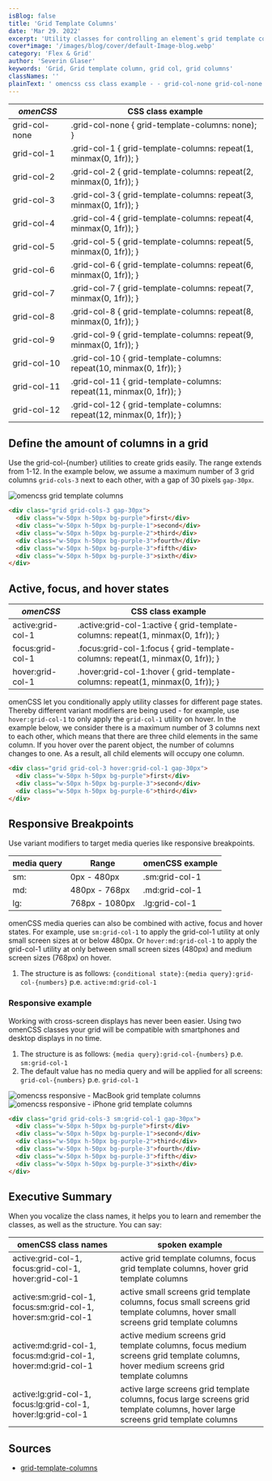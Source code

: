 ```yaml
---
isBlog: false
title: 'Grid Template Columns'
date: 'Mar 29. 2022'
excerpt: 'Utility classes for controlling an element`s grid template columns.'
cover*image: '/images/blog/cover/default-Image-blog.webp'
category: 'Flex & Grid'
author: 'Severin Glaser'
keywords: 'Grid, Grid template column, grid col, grid columns'
classNames: ''
plainText: ' omencss css class example - - grid-col-none grid-col-none grid-template-columns: none ; grid-col-1 grid-col-1 grid-template-columns: repeat 1 minmax 0 1fr ; grid-col-2 grid-col-2 grid-template-columns: repeat 2 minmax 0 1fr ; grid-col-3 grid-col-3 grid-template-columns: repeat 3 minmax 0 1fr ; grid-col-4 grid-col-4 grid-template-columns: repeat 4 minmax 0 1fr ; grid-col-5 grid-col-5 grid-template-columns: repeat 5 minmax 0 1fr ; grid-col-6 grid-col-6 grid-template-columns: repeat 6 minmax 0 1fr ; grid-col-7 grid-col-7 grid-template-columns: repeat 7 minmax 0 1fr ; grid-col-8 grid-col-8 grid-template-columns: repeat 8 minmax 0 1fr ; grid-col-9 grid-col-9 grid-template-columns: repeat 9 minmax 0 1fr ; grid-col-10 grid-col-10 grid-template-columns: repeat 10 minmax 0 1fr ; grid-col-11 grid-col-11 grid-template-columns: repeat 11 minmax 0 1fr ; grid-col-12 grid-col-12 grid-template-columns: repeat 12 minmax 0 1fr ; define the amount of columns in a grid use the grid-col- number utilities to create grids easily the range extends from 1-12 in the example below we assume a maximum number of 3 grid columns grid-cols-3 next to each other with a gap of 30 pixels gap-30px ! omencss grid template columns images docs flex grid-columns webp?style=centerme html div class=grid grid-cols-3 gap-30px div class=w-50px h-50px bg-purple first div div class=w-50px h-50px bg-purple-1 second div div class=w-50px h-50px bg-purple-2 third div div class=w-50px h-50px bg-purple-3 fourth div div class=w-50px h-50px bg-purple-3 fifth div div class=w-50px h-50px bg-purple-3 sixth div div active focus and hover states omencss css class example - active:grid-col-1 active :grid-col-1:active grid-template-columns: repeat 1 minmax 0 1fr ; focus:grid-col-1 focus :grid-col-1:focus grid-template-columns: repeat 1 minmax 0 1fr ; hover:grid-col-1 hover :grid-col-1:hover grid-template-columns: repeat 1 minmax 0 1fr ; omencss let you conditionally apply utility classes for different page states thereby different variant modifiers are being used - for example use hover:grid-col-1 to only apply the grid-col-1 utility on hover in the example below we consider there is a maximum number of 3 columns next to each other which means that there are three child elements in the same column if you hover over the parent object the number of columns changes to one as a result all child elements will occupy one column html div class=grid grid-col-3 hover:grid-col-1 gap-30px div class=w-50px h-50px bg-purple first div div class=w-50px h-50px bg-purple-3 second div div class=w-50px h-50px bg-purple-6 third div div responsive breakpoints use variant modifiers to target media queries like responsive breakpoints media query range omencss example - - sm: 0px - 480px sm:grid-col-1 md: 480px - 768px md:grid-col-1 lg: 768px - 1080px lg:grid-col-1 omencss media queries can also be combined with active focus and hover states for example use sm:grid-col-1 to apply the grid-col-1 utility at only small screen sizes at or below 480px or hover:md:grid-col-1 to apply the grid-col-1 utility at only between small screen sizes 480px and medium screen sizes 768px on hover 1 the structure is as follows: conditional state : media query :grid-col- numbers p e active:md:grid-col-1 responsive example working with cross-screen displays has never been easier using two omencss classes your grid will be compatible with smartphones and desktop displays in no time 1 the structure is as follows: media query :grid-col- numbers p e sm:grid-col-1 1 the default value has no media query and will be applied for all screens: grid-col- numbers p e grid-col-1 ! omencss responsive - macbook grid template columns images docs flex macbook-grid-columns webp?style=centerme ! omencss responsive - iphone grid template columns images docs flex iphone-grid-columns webp?style=centerme html div class=grid grid-cols-3 sm:grid-col-1 gap-30px div class=w-50px h-50px bg-purple first div div class=w-50px h-50px bg-purple-1 second div div class=w-50px h-50px bg-purple-2 third div div class=w-50px h-50px bg-purple-3 fourth div div class=w-50px h-50px bg-purple-3 fifth div div class=w-50px h-50px bg-purple-3 sixth div div executive summary when you vocalize the class names it helps you to learn and remember the classes as well as the structure you can say: omencss class names spoken example - active:grid-col-1 focus:grid-col-1 hover:grid-col-1 active grid template columns focus grid template columns hover grid template columns active:sm:grid-col-1 focus:sm:grid-col-1 hover:sm:grid-col-1 active small screens grid template columns focus small screens grid template columns hover small screens grid template columns active:md:grid-col-1 focus:md:grid-col-1 hover:md:grid-col-1 active medium screens grid template columns focus medium screens grid template columns hover medium screens grid template columns active:lg:grid-col-1 focus:lg:grid-col-1 hover:lg:grid-col-1 active large screens grid template columns focus large screens grid template columns hover large screens grid template columns '
---
```


| _omenCSS_     | CSS class example                                                   |
| ------------- | ------------------------------------------------------------------- |
| grid-col-none | .grid-col-none { grid-template-columns: none); }                    |
| grid-col-1    | .grid-col-1 { grid-template-columns: repeat(1, minmax(0, 1fr)); }   |
| grid-col-2    | .grid-col-2 { grid-template-columns: repeat(2, minmax(0, 1fr)); }   |
| grid-col-3    | .grid-col-3 { grid-template-columns: repeat(3, minmax(0, 1fr)); }   |
| grid-col-4    | .grid-col-4 { grid-template-columns: repeat(4, minmax(0, 1fr)); }   |
| grid-col-5    | .grid-col-5 { grid-template-columns: repeat(5, minmax(0, 1fr)); }   |
| grid-col-6    | .grid-col-6 { grid-template-columns: repeat(6, minmax(0, 1fr)); }   |
| grid-col-7    | .grid-col-7 { grid-template-columns: repeat(7, minmax(0, 1fr)); }   |
| grid-col-8    | .grid-col-8 { grid-template-columns: repeat(8, minmax(0, 1fr)); }   |
| grid-col-9    | .grid-col-9 { grid-template-columns: repeat(9, minmax(0, 1fr)); }   |
| grid-col-10   | .grid-col-10 { grid-template-columns: repeat(10, minmax(0, 1fr)); } |
| grid-col-11   | .grid-col-11 { grid-template-columns: repeat(11, minmax(0, 1fr)); } |
| grid-col-12   | .grid-col-12 { grid-template-columns: repeat(12, minmax(0, 1fr)); } |

## Define the amount of columns in a grid

Use the grid-col-{number} utilities to create grids easily. The range extends from 1-12. In the example below, we assume a maximum number of 3 grid columns `grid-cols-3` next to each other, with a gap of 30 pixels `gap-30px`.

![omencss grid template columns](/images/docs/flex/grid-columns.webp?style=centerme)

```html
<div class="grid grid-cols-3 gap-30px">
  <div class="w-50px h-50px bg-purple">first</div>
  <div class="w-50px h-50px bg-purple-1">second</div>
  <div class="w-50px h-50px bg-purple-2">third</div>
  <div class="w-50px h-50px bg-purple-3">fourth</div>
  <div class="w-50px h-50px bg-purple-3">fifth</div>
  <div class="w-50px h-50px bg-purple-3">sixth</div>
</div>
```

## Active, focus, and hover states

| _omenCSS_         | CSS class example                                                                |
| ----------------- | -------------------------------------------------------------------------------- |
| active:grid-col-1 | .active\:grid-col-1:active { grid-template-columns: repeat(1, minmax(0, 1fr)); } |
| focus:grid-col-1  | .focus\:grid-col-1:focus { grid-template-columns: repeat(1, minmax(0, 1fr)); }   |
| hover:grid-col-1  | .hover\:grid-col-1:hover { grid-template-columns: repeat(1, minmax(0, 1fr)); }   |

omenCSS let you conditionally apply utility classes for different page states. Thereby different variant modifiers are being used - for example, use `hover:grid-col-1` to only apply the `grid-col-1` utility on hover. In the example below, we consider there is a maximum number of 3 columns next to each other, which means that there are three child elements in the same column. If you hover over the parent object, the number of columns changes to one. As a result, all child elements will occupy one column.

```html
<div class="grid grid-col-3 hover:grid-col-1 gap-30px">
  <div class="w-50px h-50px bg-purple">first</div>
  <div class="w-50px h-50px bg-purple-3">second</div>
  <div class="w-50px h-50px bg-purple-6">third</div>
</div>
```

## Responsive Breakpoints

Use variant modifiers to target media queries like responsive breakpoints.

| media query | Range          | omenCSS example |
| ----------- | -------------- | --------------- |
| sm:         | 0px - 480px    | .sm:grid-col-1  |
| md:         | 480px - 768px  | .md:grid-col-1  |
| lg:         | 768px - 1080px | .lg:grid-col-1  |

omenCSS media queries can also be combined with active, focus and hover states. For example, use `sm:grid-col-1` to apply the grid-col-1 utility at only small screen sizes at or below 480px. Or `hover:md:grid-col-1` to apply the grid-col-1 utility at only between small screen sizes (480px) and medium screen sizes (768px) on hover.

1. The structure is as follows: `{conditional state}:{media query}:grid-col-{numbers}` p.e. `active:md:grid-col-1`

### Responsive example

Working with cross-screen displays has never been easier. Using two omenCSS classes your grid will be compatible with smartphones and desktop displays in no time.

1. The structure is as follows: `{media query}:grid-col-{numbers}` p.e. `sm:grid-col-1`
1. The default value has no media query and will be applied for all screens: `grid-col-{numbers}` p.e. `grid-col-1`

![omencss responsive - MacBook grid template columns](/images/docs/flex/MacBook-grid-columns.webp?style=centerme)
![omencss responsive - iPhone grid template columns](/images/docs/flex/iPhone-grid-columns.webp?style=centerme)

```html
<div class="grid grid-cols-3 sm:grid-col-1 gap-30px">
  <div class="w-50px h-50px bg-purple">first</div>
  <div class="w-50px h-50px bg-purple-1">second</div>
  <div class="w-50px h-50px bg-purple-2">third</div>
  <div class="w-50px h-50px bg-purple-3">fourth</div>
  <div class="w-50px h-50px bg-purple-3">fifth</div>
  <div class="w-50px h-50px bg-purple-3">sixth</div>
</div>
```

## Executive Summary

When you vocalize the class names, it helps you to learn and remember the classes, as well as the structure. You can say:

| omenCSS class names                                            | spoken example                                                                                                                      |
| -------------------------------------------------------------- | ----------------------------------------------------------------------------------------------------------------------------------- |
| active:grid-col-1, focus:grid-col-1, hover:grid-col-1          | active grid template columns, focus grid template columns, hover grid template columns                                              |
| active:sm:grid-col-1, focus:sm:grid-col-1, hover:sm:grid-col-1 | active small screens grid template columns, focus small screens grid template columns, hover small screens grid template columns    |
| active:md:grid-col-1, focus:md:grid-col-1, hover:md:grid-col-1 | active medium screens grid template columns, focus medium screens grid template columns, hover medium screens grid template columns |
| active:lg:grid-col-1, focus:lg:grid-col-1, hover:lg:grid-col-1 | active large screens grid template columns, focus large screens grid template columns, hover large screens grid template columns    |

## Sources

- [grid-template-columns](https://developer.mozilla.org/en-US/docs/Web/CSS/grid-template-columns)
